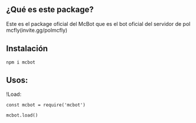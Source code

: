 ## ¿Qué es este package?

Este es el package oficial del McBot que es el bot oficial del servidor de pol mcfly(invite.gg/polmcfly)

## Instalación

`npm i mcbot`

## Usos:

!Load:

```
const mcbot = require('mcbot')

mcbot.load()
```